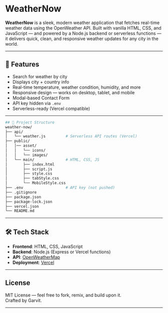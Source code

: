 #  WeatherNow

**WeatherNow** is a sleek, modern weather application that fetches real-time weather data using the OpenWeather API. Built with vanilla HTML, CSS, and JavaScript — and powered by a Node.js backend or serverless functions — it delivers quick, clean, and responsive weather updates for any city in the world.

---

## 🚀 Features

-  Search for weather by city
-  Displays city + country info
-  Real-time temperature, weather condition, humidity, and more
-  Responsive design — works on desktop, tablet, and mobile
-  Modal-based Contact Form
-  API key hidden via `.env`
-  Serverless-ready (Vercel compatible)

---
```bash
## 📁 Project Structure
weather-now/
├── api/
│   └── weather.js         # Serverless API routes (Vercel)
├── public/
│   │── asset/
│   │   └── icons/
│   │   └── images/
│   └── main/              # HTML, CSS, JS
│       ├── index.html
│       ├── script.js
│       ├── style.css
│       ├── tabStyle.css
│       └── MobileStyle.css
├── .env                   # API key (not pushed)
├── .gitignore
├── package.json
├── package-lock.json
├── vercel.json
└── README.md

```

---

## 🛠️ Tech Stack

- **Frontend**: HTML, CSS, JavaScript
- **Backend**: Node.js (Express or Vercel functions)
- **API**: [OpenWeatherMap](https://openweathermap.org/api)
- **Deployment**: [Vercel](https://vercel.com/)

---

## License
MIT License — feel free to fork, remix, and build upon it.<br>
Crafted by Garvit.


---

